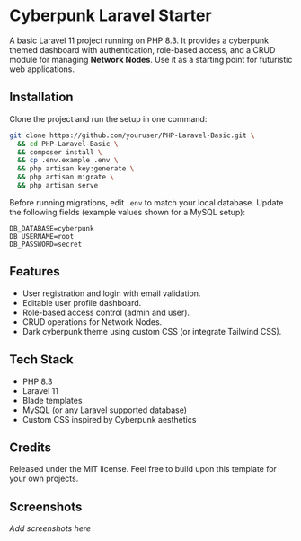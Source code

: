# Cyberpunk Laravel Starter

A basic Laravel 11 project running on PHP 8.3. It provides a cyberpunk themed dashboard with authentication, role-based access, and a CRUD module for managing **Network Nodes**. Use it as a starting point for futuristic web applications.

## Installation

Clone the project and run the setup in one command:

```bash
git clone https://github.com/youruser/PHP-Laravel-Basic.git \
  && cd PHP-Laravel-Basic \
  && composer install \
  && cp .env.example .env \
  && php artisan key:generate \
  && php artisan migrate \
  && php artisan serve
```

Before running migrations, edit `.env` to match your local database. Update the
following fields (example values shown for a MySQL setup):

```
DB_DATABASE=cyberpunk
DB_USERNAME=root
DB_PASSWORD=secret
```

## Features

- User registration and login with email validation.
- Editable user profile dashboard.
- Role-based access control (admin and user).
- CRUD operations for Network Nodes.
- Dark cyberpunk theme using custom CSS (or integrate Tailwind CSS).

## Tech Stack

- PHP 8.3
- Laravel 11
- Blade templates
- MySQL (or any Laravel supported database)
- Custom CSS inspired by Cyberpunk aesthetics

## Credits

Released under the MIT license. Feel free to build upon this template for your own projects.

## Screenshots

_Add screenshots here_
